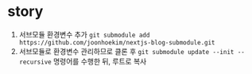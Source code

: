 # story

1. 서브모듈 환경변수 추가 `git submodule add https://github.com/joonhoekim/nextjs-blog-submodule.git`
2. 서브모듈로 환경변수 관리하므로 클론 후 `git submodule update --init --recursive` 명령어를 수행한 뒤, 루트로 복사